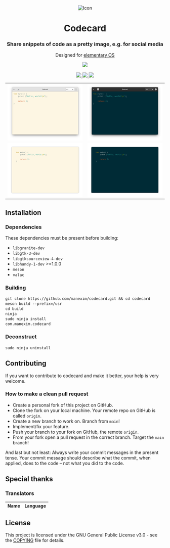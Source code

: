 <div align="center">
  <span align="center"> <img width="80" height="80" class="center" src="data/icons/128/com.manexim.codecard.svg" alt="Icon"></span>
  <h1 align="center">Codecard</h1>
  <h3 align="center">Share snippets of code as a pretty image, e.g. for social media</h3>
  <p align="center">Designed for <a href="https://elementary.io">elementary OS</a></p>
</div>

<p align="center">
  <a href="https://appcenter.elementary.io/com.manexim.codecard" target="_blank">
    <img src="https://appcenter.elementary.io/badge.svg">
  </a>
</p>

<p align="center">
  <a href="https://github.com/manexim/codecard/actions/workflows/ci.yml">
    <img src="https://github.com/manexim/codecard/workflows/CI/badge.svg">
  </a>
  <a href="https://github.com/manexim/codecard/releases/">
    <img src="https://img.shields.io/github/release/manexim/codecard.svg">
  </a>
  <a href="https://github.com/manexim/codecard/blob/main/COPYING">
    <img src="https://img.shields.io/github/license/manexim/codecard.svg">
  </a>
</p>

<p align="center">
  <table>
    <tr>
      <td>
        <img src="data/screenshots/000.png">
      </td>
      <td>
        <img src="data/screenshots/000-dark.png">
      </td>
    </tr>
    <tr>
      <td>
        <img src="data/screenshots/001.png">
      </td>
      <td>
        <img src="data/screenshots/001-dark.png">
      </td>
    </tr>
  </table>
</p>

## Installation

### Dependencies

These dependencies must be present before building:

-   `libgranite-dev`
-   `libgtk-3-dev`
-   `libgtksourceview-4-dev`
-   `libhandy-1-dev` >=1.0.0
-   `meson`
-   `valac`

### Building

```
git clone https://github.com/manexim/codecard.git && cd codecard
meson build --prefix=/usr
cd build
ninja
sudo ninja install
com.manexim.codecard
```

### Deconstruct

```
sudo ninja uninstall
```

## Contributing

If you want to contribute to codecard and make it better, your help is very welcome.

### How to make a clean pull request

-   Create a personal fork of this project on GitHub.
-   Clone the fork on your local machine. Your remote repo on GitHub is called `origin`.
-   Create a new branch to work on. Branch from `main`!
-   Implement/fix your feature.
-   Push your branch to your fork on GitHub, the remote `origin`.
-   From your fork open a pull request in the correct branch. Target the `main` branch!

And last but not least: Always write your commit messages in the present tense.
Your commit message should describe what the commit, when applied, does to the code – not what you did to the code.

## Special thanks

### Translators

| Name                                            | Language   |
| ----------------------------------------------- | ---------- |

## License

This project is licensed under the GNU General Public License v3.0 - see the [COPYING](COPYING) file for details.
